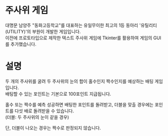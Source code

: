 # 주사위 게임
대명문 남양주 "동화고등학교"를 대표하는 유일무이한 최고의 1등 동아리 '유틸리티 (UTILITY)'의 부원이 개발한 게임입니다.    
이전에 프로토타입으로 제작한 텍스트 주사위 게임에 Tkinter를 활용하여 게임의 GUI를 추가했습니다.     

# 설명
두 개의 주사위를 굴려 두 주사위의 눈의 합이 홀수인지 짝수인지를 예상하는 배팅 게임입니다.    
배팅할 수 있는 포인트는 기본으로 100포인트 지급됩니다.    
    
홀수 또는 짝수를 예측 성공하면 배팅한 포인트를 돌려받고, 더블을 맞출 경우에는 포인트를 다섯 배로 돌려받을 수 있습니다.    
(더블: 두 주사위의 눈이 같을 경우)    
    
단, 더블이 나오는 경우는 짝수로 판정되지 않습니다.    
